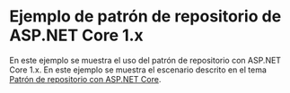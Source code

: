 # <a name="aspnet-core-repository-pattern-1x-sample"></a>Ejemplo de patrón de repositorio de ASP.NET Core 1.x

En este ejemplo se muestra el uso del patrón de repositorio con ASP.NET Core 1.x. En este ejemplo se muestra el escenario descrito en el tema [Patrón de repositorio con ASP.NET Core](https://docs.microsoft.com/aspnet/core/fundamentals/repository-pattern).
